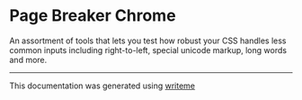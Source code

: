 # Page Breaker Chrome

An assortment of tools that lets you test how robust your CSS handles less common inputs including right-to-left, special unicode markup, long words and more.

---
This documentation was generated using [writeme](https://www.npmjs.com/package/@writeme/core)
